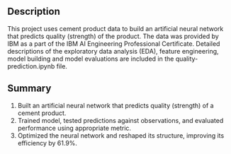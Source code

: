 ## Description
This project uses cement product data to build an artificial neural network that predicts quality (strength) of the product. The data was provided by IBM as a part of the IBM AI Engineering Professional Certificate.
Detailed descriptions of the exploratory data analysis (EDA), feature engineering, model building and model evaluations are included in the quality-prediction.ipynb file.

## Summary
1. Built an artificial neural network that predicts quality (strength) of a cement product.
2. Trained model, tested predictions against observations, and evaluated performance using appropriate metric.
3. Optimized the neural network and reshaped its structure, improving its efficiency by 61.9%.

